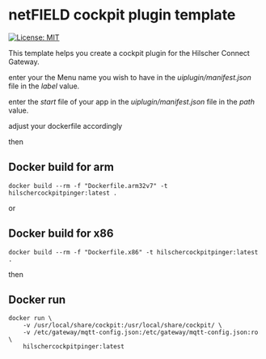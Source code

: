 # netFIELD cockpit plugin template

[![License: MIT](https://img.shields.io/badge/License-MIT-green.svg)](LICENSE)

This template helps you create a cockpit plugin for the Hilscher Connect Gateway.


enter your the Menu name you wish to have in the *uiplugin/manifest.json* file in the *label* value.

enter the *start* file of your app in the *uiplugin/manifest.json* file in the *path* value.


adjust your dockerfile accordingly


then

## Docker build for arm

```docker build --rm -f "Dockerfile.arm32v7" -t hilschercockpitpinger:latest .```

or

## Docker build for x86

```docker build --rm -f "Dockerfile.x86" -t hilschercockpitpinger:latest .```

then

## Docker run 
```
docker run \
    -v /usr/local/share/cockpit:/usr/local/share/cockpit/ \
    -v /etc/gateway/mqtt-config.json:/etc/gateway/mqtt-config.json:ro \
    hilschercockpitpinger:latest
```
